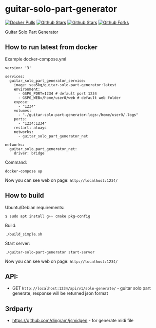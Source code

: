 # guitar-solo-part-generator

[![Docker Pulls](https://img.shields.io/docker/pulls/sea5kg/guitar-solo-part-generator.svg)](https://hub.docker.com/r/sea5kg/guitar-solo-part-generator/) [![Github Stars](https://img.shields.io/github/stars/sea-kg/guitar-solo-part-generator.svg?label=github%20%E2%98%85)](https://github.com/sea-kg/guitar-solo-part-generator) [![Github Stars](https://img.shields.io/github/contributors/sea-kg/guitar-solo-part-generator.svg)](https://github.com/sea-kg/guitar-solo-part-generator) [![Github Forks](https://img.shields.io/github/forks/sea-kg/guitar-solo-part-generator.svg?label=github%20forks)](https://github.com/sea-kg/guitar-solo-part-generator/network/members)

Guitar Solo Part Generator

## How to run latest from docker

Example docker-compose.yml 
```
version: '3'

services:
  guitar_solo_part_generator_service:
    image: sea5kg/guitar-solo-part-generator:latest
    environment:
      - GSPG_PORT=1234 # default port 1234
      - GSPG_WEB=/home/user0/web # default web folder
    expose:
      - "1234"
    volumes:
      - "./guitar-solo-part-generator-logs:/home/user0/.logs"
    ports:
      - "1234:1234"
    restart: always
    networks:
      - guitar_solo_part_generator_net

networks:
  guitar_solo_part_generator_net:
    driver: bridge
```

Command:
```
docker-compose up
```

Now you can see web on page: `http://localhost:1234/`

## How to build

Ubuntu/Debian requirements:

```
$ sudo apt install g++ cmake pkg-config
```

Build:
```
./build_simple.sh
```

Start server:

```
./guitar-solo-part-generator start-server
```

Now you can see web on page: `http://localhost:1234/`

## API:

* GET `http://localhost:1234/api/v1/solo-generate/` - guitar solo part generate, response will be returned json format

## 3rdparty

- https://github.com/dingram/jsmidgen - for generate midi file

